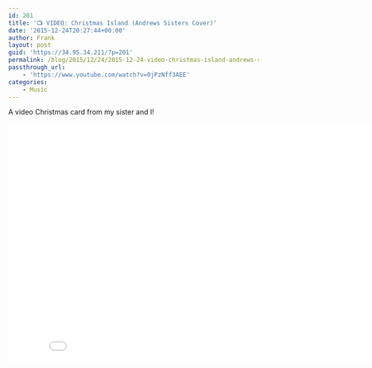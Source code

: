 ```yaml
---
id: 201
title: '📺 VIDEO: Christmas Island (Andrews Sisters Cover)'
date: '2015-12-24T20:27:44+00:00'
author: Frank
layout: post
guid: 'https://34.95.34.211/?p=201'
permalink: /blog/2015/12/24/2015-12-24-video-christmas-island-andrews-sisters-cover/
passthrough_url:
    - 'https://www.youtube.com/watch?v=0jPzNff3AEE'
categories:
    - Music
---
```


A video Christmas card from my sister and I!

 <iframe allowfullscreen="" frameborder="0" height="480" scrolling="no" src="//www.youtube.com/embed/0jPzNff3AEE?wmode=opaque&enablejsapi=1" width="854">  
</iframe>